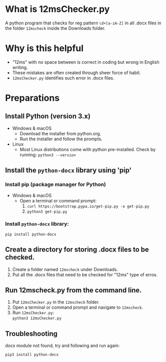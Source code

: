 # What is 12msChecker.py
A python program that checks for reg pattern `\d+[a-zA-Z]` in all .docx files in the folder `12mscheck` inside the Downloads folder.

# Why is this helpful
- "12ms" with no space between is correct in coding but wrong in English writing. <br>
- These mistakes are often created through sheer force of habit. <br>
- `12msChecker.py` identifies such error in .docx files. <br>

# Preparations
## Install Python (version 3.x)
- Windows & macOS <br>
  - Download the installer from python.org.
  - Run the installer and follow the prompts.
- Linux
  - Most Linux distributions come with python pre-installed. Check by running: `python3 --version`
## Install the `python-docx` library using 'pip'
### Install pip (package manager for Python)
- Windows & macOS
  - Open a terminal or command prompt: <br>
    1. `curl https://bootstrap.pypa.io/get-pip.py -o get-pip.py` <br>
    2. `python3 get-pip.py` <br>
### Install `python-docx` library: <br>
```
pip install python-docx
```
## Create a directory for storing .docx files to be checked.
1. Create a folder named `12mscheck` under Downloads.
2. Put all the .docx files that need to be checked for "12ms" type of erros. 
## Run 12mscheck.py from the command line. 
1. Put `12msChecker.py` in the `12mscheck` folder.
2. Open a terminal or command prompt and navigate to `12mscheck`.
3. Run `12msChecker.py`: <br>
`python3 12msChecker.py`

## Troubleshooting
docx module not found, try and following and run again:
```
pip3 install python-docx
```


